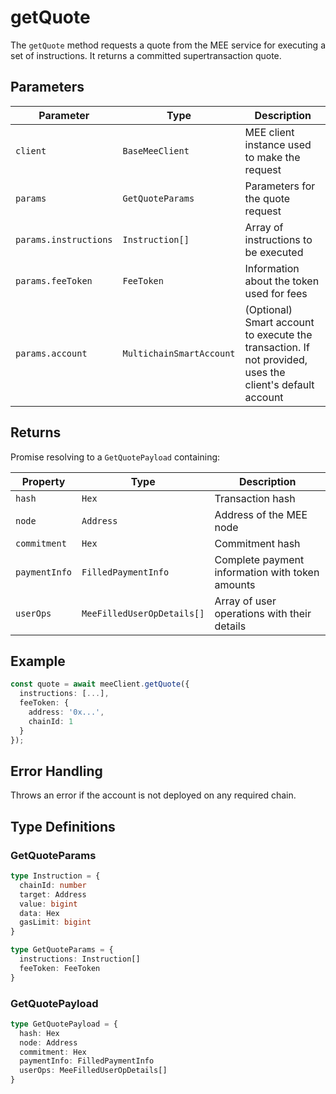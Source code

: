 # getQuote

The `getQuote` method requests a quote from the MEE service for executing a set of instructions. It returns a committed supertransaction quote.

## Parameters

| Parameter | Type | Description |
|-----------|------|-------------|
| `client` | `BaseMeeClient` | MEE client instance used to make the request |
| `params` | `GetQuoteParams` | Parameters for the quote request |
| `params.instructions` | `Instruction[]` | Array of instructions to be executed |
| `params.feeToken` | `FeeToken` | Information about the token used for fees |
| `params.account` | `MultichainSmartAccount` | (Optional) Smart account to execute the transaction. If not provided, uses the client's default account |

## Returns

Promise resolving to a `GetQuotePayload` containing:

| Property | Type | Description |
|----------|------|-------------|
| `hash` | `Hex` | Transaction hash |
| `node` | `Address` | Address of the MEE node |
| `commitment` | `Hex` | Commitment hash |
| `paymentInfo` | `FilledPaymentInfo` | Complete payment information with token amounts |
| `userOps` | `MeeFilledUserOpDetails[]` | Array of user operations with their details |

## Example

```typescript
const quote = await meeClient.getQuote({
  instructions: [...],
  feeToken: { 
    address: '0x...', 
    chainId: 1 
  }
});
```

## Error Handling

Throws an error if the account is not deployed on any required chain.

## Type Definitions

### GetQuoteParams
```typescript
type Instruction = {
  chainId: number
  target: Address
  value: bigint
  data: Hex
  gasLimit: bigint
}

type GetQuoteParams = {
  instructions: Instruction[]
  feeToken: FeeToken
}
```

### GetQuotePayload
```typescript
type GetQuotePayload = {
  hash: Hex
  node: Address
  commitment: Hex
  paymentInfo: FilledPaymentInfo
  userOps: MeeFilledUserOpDetails[]
}
```